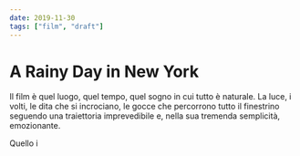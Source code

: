 ```yaml
---
date: 2019-11-30
tags: ["film", "draft"]
---
```

# A Rainy Day in New York

Il film è quel luogo, quel tempo, quel sogno in cui tutto è naturale. La luce, i volti, le dita che si incrociano, le gocce che percorrono tutto il finestrino seguendo una traiettoria imprevedibile e, nella sua tremenda semplicità, emozionante.

Quello i
